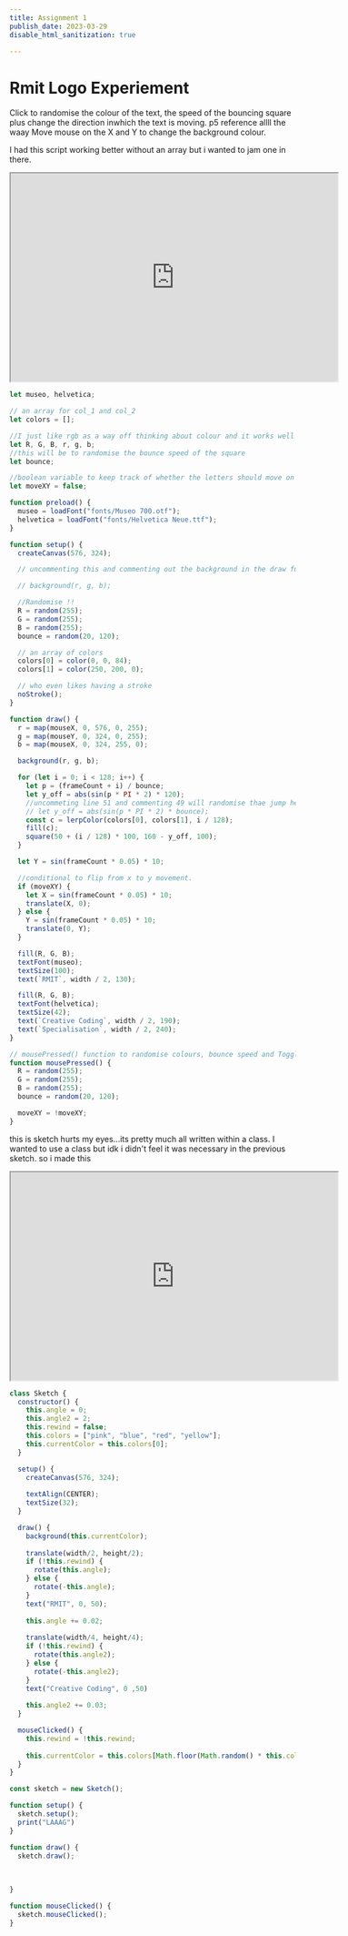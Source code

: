 ```yaml
---
title: Assignment 1
publish_date: 2023-03-29
disable_html_sanitization: true

---
```

# Rmit Logo Experiement



Click to randomise the colour of the text, the speed of the bouncing square plus change the direction inwhich the text is moving.
p5 reference allll the waay
Move mouse on the X and Y to change the background colour.

I had this script working better without an array but i wanted to jam one in there.



<iframe width="576" height="366" src="https://editor.p5js.org/MeowingDavis/full/O5mzXVR3x"></iframe>

```javascript
let museo, helvetica;

// an array for col_1 and col_2
let colors = [];

//I just like rgb as a way off thinking about colour and it works well when randomising imo. the lowercase rgb is more for map and randomising within the draw function not startup
let R, G, B, r, g, b;
//this will be to randomise the bounce speed of the square
let bounce;

//boolean variable to keep track of whether the letters should move on the x-axis or y-axis
let moveXY = false;

function preload() {
  museo = loadFont("fonts/Museo 700.otf");
  helvetica = loadFont("fonts/Helvetica Neue.ttf");
}

function setup() {
  createCanvas(576, 324);

  // uncommenting this and commenting out the background in the draw function and clicking has some interesting results.

  // background(r, g, b);

  //Randomise !!
  R = random(255);
  G = random(255);
  B = random(255);
  bounce = random(20, 120);

  // an array of colors
  colors[0] = color(0, 0, 84);
  colors[1] = color(250, 200, 0);

  // who even likes having a stroke
  noStroke();
}

function draw() {
  r = map(mouseX, 0, 576, 0, 255);
  g = map(mouseY, 0, 324, 0, 255);
  b = map(mouseX, 0, 324, 255, 0);

  background(r, g, b);

  for (let i = 0; i < 128; i++) {
    let p = (frameCount + i) / bounce;
    let y_off = abs(sin(p * PI * 2) * 120);
    //uncommeting line 51 and commenting 49 will randomise thae jump height.
    // let y_off = abs(sin(p * PI * 2) * bounce);
    const c = lerpColor(colors[0], colors[1], i / 128);
    fill(c);
    square(50 + (i / 128) * 100, 160 - y_off, 100);
  }

  let Y = sin(frameCount * 0.05) * 10;

  //conditional to flip from x to y movement.
  if (moveXY) {
    let X = sin(frameCount * 0.05) * 10;
    translate(X, 0);
  } else {
    Y = sin(frameCount * 0.05) * 10;
    translate(0, Y);
  }

  fill(R, G, B);
  textFont(museo);
  textSize(100);
  text(`RMIT`, width / 2, 130);

  fill(R, G, B);
  textFont(helvetica);
  textSize(42);
  text(`Creative Coding`, width / 2, 190);
  text(`Specialisation`, width / 2, 240);
}

// mousePressed() function to randomise colours, bounce speed and Toggle the moveXY variable
function mousePressed() {
  R = random(255);
  G = random(255);
  B = random(255);
  bounce = random(20, 120);

  moveXY = !moveXY;
}

```



this is sketch hurts my eyes...its pretty much all written within a class. 
I wanted to use a class but idk i didn't feel it was necessary in the previous sketch. so i made this 



<iframe  width="576" height="366" src="https://editor.p5js.org/MeowingDavis/full/MMzp_K21K"></iframe>

```javascript
class Sketch {
  constructor() {
    this.angle = 0;
    this.angle2 = 2;
    this.rewind = false;
    this.colors = ["pink", "blue", "red", "yellow"];
    this.currentColor = this.colors[0];
  }

  setup() {
    createCanvas(576, 324);
    
    textAlign(CENTER);
    textSize(32);
  }

  draw() {
    background(this.currentColor);
  
    translate(width/2, height/2);
    if (!this.rewind) {
      rotate(this.angle);
    } else {
      rotate(-this.angle);
    }
    text("RMIT", 0, 50);
  
    this.angle += 0.02;
  
    translate(width/4, height/4);
    if (!this.rewind) {
      rotate(this.angle2);
    } else {
      rotate(-this.angle2);
    }
    text("Creative Coding", 0 ,50)
  
    this.angle2 += 0.03;
  }

  mouseClicked() {
    this.rewind = !this.rewind;
  
    this.currentColor = this.colors[Math.floor(Math.random() * this.colors.length)];
  }
}

const sketch = new Sketch();

function setup() {
  sketch.setup();
  print("LAAAG")
}

function draw() {
  sketch.draw();
 
 
  
}

function mouseClicked() {
  sketch.mouseClicked();
}


```